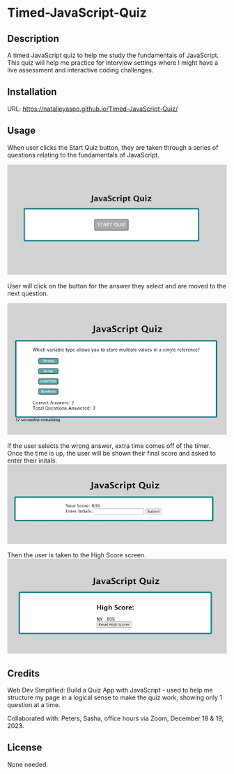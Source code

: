 # Timed-JavaScript-Quiz


## Description

A timed JavaScript quiz to help me study the fundamentals of JavaScript.
This quiz will help me practice for interview settings where I might have a
live assessment and interactive coding challenges.

## Installation

URL: https://natalieyaspo.github.io/Timed-JavaScript-Quiz/

## Usage

When user clicks the Start Quiz button, they are taken through a series of questions
relating to the fundamentals of JavaScript.

<img src="./Assets/images/StartQuizSnap.jpg" alt="Home screen for quiz with Start Quiz button.">

User will click on the button for the answer they select and are moved to the next question.

<img src="./Assets/images/QuestionWithScoreAndTimeSnap.jpg" alt="Sample of quiz question with multiple choice answers.">

If the user selects the wrong answer, extra time comes off of the timer.
Once the time is up, the user will be shown their final score and asked to enter their initals.
<img src="./Assets/images/FinalScoreWithInitialsSnap.jpg" alt="Screen showing final score and asking to submit intitals.">

Then the user is taken to the High Score screen.
<img src="./Assets/images/HighScoreScreenSnap.jpg" alt="High scores for past game.">

## Credits

Web Dev Simplified: Build a Quiz App with JavaScript - used to help me structure my page in a logical sense to make the quiz work, showing only 1 question at a time.

Collaborated with:
Peters, Sasha, office hours via Zoom, December 18 & 19, 2023.

## License

None needed.

